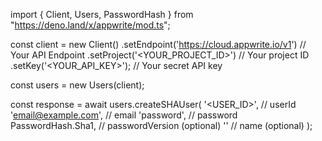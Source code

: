 import { Client, Users, PasswordHash } from "https://deno.land/x/appwrite/mod.ts";

const client = new Client()
    .setEndpoint('https://cloud.appwrite.io/v1') // Your API Endpoint
    .setProject('<YOUR_PROJECT_ID>') // Your project ID
    .setKey('<YOUR_API_KEY>'); // Your secret API key

const users = new Users(client);

const response = await users.createSHAUser(
    '<USER_ID>', // userId
    'email@example.com', // email
    'password', // password
    PasswordHash.Sha1, // passwordVersion (optional)
    '<NAME>' // name (optional)
);
